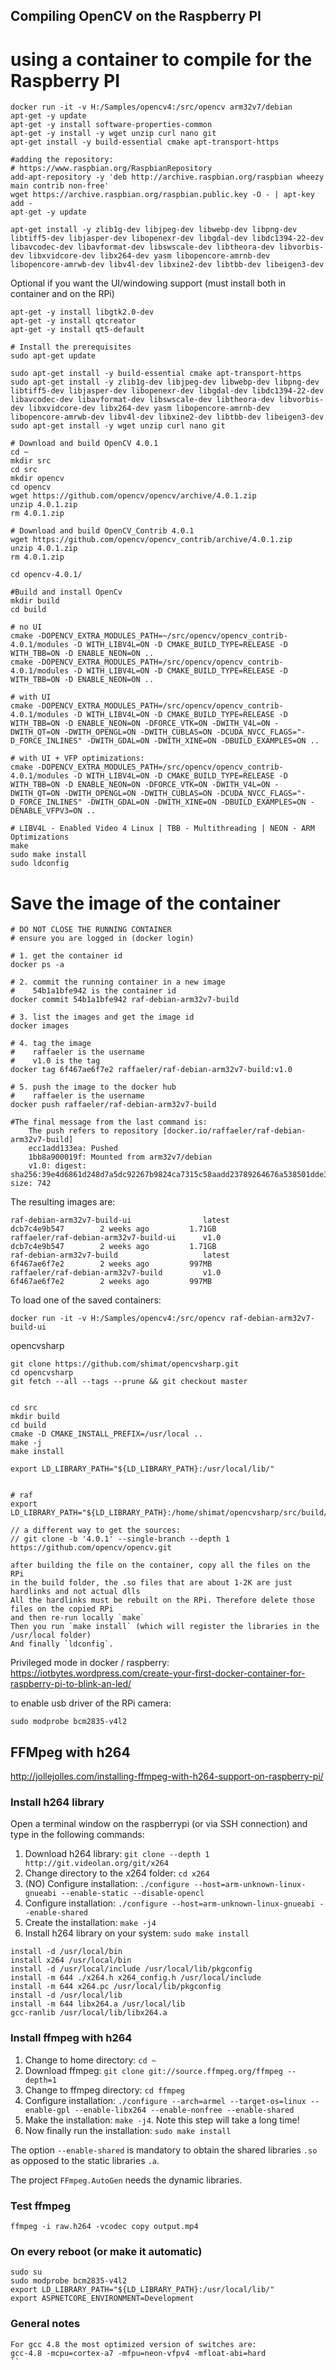 ## Compiling OpenCV on the Raspberry PI

# using a container to compile for the Raspberry PI
```
docker run -it -v H:/Samples/opencv4:/src/opencv arm32v7/debian
apt-get -y update
apt-get -y install software-properties-common
apt-get -y install -y wget unzip curl nano git
apt-get install -y build-essential cmake apt-transport-https

#adding the repository:
# https://www.raspbian.org/RaspbianRepository
add-apt-repository -y 'deb http://archive.raspbian.org/raspbian wheezy main contrib non-free'
wget https://archive.raspbian.org/raspbian.public.key -O - | apt-key add -
apt-get -y update

apt-get install -y zlib1g-dev libjpeg-dev libwebp-dev libpng-dev libtiff5-dev libjasper-dev libopenexr-dev libgdal-dev libdc1394-22-dev libavcodec-dev libavformat-dev libswscale-dev libtheora-dev libvorbis-dev libxvidcore-dev libx264-dev yasm libopencore-amrnb-dev libopencore-amrwb-dev libv4l-dev libxine2-dev libtbb-dev libeigen3-dev

```

Optional if you want the UI/windowing support (must install both in container and on the RPi)
```
apt-get -y install libgtk2.0-dev
apt-get -y install qtcreator
apt-get -y install qt5-default
```

```
# Install the prerequisites
sudo apt-get update

sudo apt-get install -y build-essential cmake apt-transport-https
sudo apt-get install -y zlib1g-dev libjpeg-dev libwebp-dev libpng-dev libtiff5-dev libjasper-dev libopenexr-dev libgdal-dev libdc1394-22-dev libavcodec-dev libavformat-dev libswscale-dev libtheora-dev libvorbis-dev libxvidcore-dev libx264-dev yasm libopencore-amrnb-dev libopencore-amrwb-dev libv4l-dev libxine2-dev libtbb-dev libeigen3-dev
sudo apt-get install -y wget unzip curl nano git

# Download and build OpenCV 4.0.1
cd ~
mkdir src
cd src
mkdir opencv
cd opencv
wget https://github.com/opencv/opencv/archive/4.0.1.zip
unzip 4.0.1.zip
rm 4.0.1.zip

# Download and build OpenCV_Contrib 4.0.1
wget https://github.com/opencv/opencv_contrib/archive/4.0.1.zip
unzip 4.0.1.zip
rm 4.0.1.zip

cd opencv-4.0.1/

#Build and install OpenCv
mkdir build
cd build

# no UI
cmake -DOPENCV_EXTRA_MODULES_PATH=~/src/opencv/opencv_contrib-4.0.1/modules -D WITH_LIBV4L=ON -D CMAKE_BUILD_TYPE=RELEASE -D WITH_TBB=ON -D ENABLE_NEON=ON ..
cmake -DOPENCV_EXTRA_MODULES_PATH=/src/opencv/opencv_contrib-4.0.1/modules -D WITH_LIBV4L=ON -D CMAKE_BUILD_TYPE=RELEASE -D WITH_TBB=ON -D ENABLE_NEON=ON ..

# with UI
cmake -DOPENCV_EXTRA_MODULES_PATH=/src/opencv/opencv_contrib-4.0.1/modules -D WITH_LIBV4L=ON -D CMAKE_BUILD_TYPE=RELEASE -D WITH_TBB=ON -D ENABLE_NEON=ON -DFORCE_VTK=ON -DWITH_V4L=ON -DWITH_QT=ON -DWITH_OPENGL=ON -DWITH_CUBLAS=ON -DCUDA_NVCC_FLAGS="-D_FORCE_INLINES" -DWITH_GDAL=ON -DWITH_XINE=ON -DBUILD_EXAMPLES=ON ..

# with UI + VFP optimizations:
cmake -DOPENCV_EXTRA_MODULES_PATH=/src/opencv/opencv_contrib-4.0.1/modules -D WITH_LIBV4L=ON -D CMAKE_BUILD_TYPE=RELEASE -D WITH_TBB=ON -D ENABLE_NEON=ON -DFORCE_VTK=ON -DWITH_V4L=ON -DWITH_QT=ON -DWITH_OPENGL=ON -DWITH_CUBLAS=ON -DCUDA_NVCC_FLAGS="-D_FORCE_INLINES" -DWITH_GDAL=ON -DWITH_XINE=ON -DBUILD_EXAMPLES=ON -DENABLE_VFPV3=ON ..

# LIBV4L - Enabled Video 4 Linux | TBB - Multithreading | NEON - ARM Optimizations
make
sudo make install
sudo ldconfig
```

# Save the image of the container
```
# DO NOT CLOSE THE RUNNING CONTAINER
# ensure you are logged in (docker login)

# 1. get the container id
docker ps -a

# 2. commit the running container in a new image
#    54b1a1bfe942 is the container id
docker commit 54b1a1bfe942 raf-debian-arm32v7-build

# 3. list the images and get the image id
docker images

# 4. tag the image
#    raffaeler is the username
#    v1.0 is the tag
docker tag 6f467ae6f7e2 raffaeler/raf-debian-arm32v7-build:v1.0

# 5. push the image to the docker hub
#    raffaeler is the username
docker push raffaeler/raf-debian-arm32v7-build

#The final message from the last command is:
	The push refers to repository [docker.io/raffaeler/raf-debian-arm32v7-build]
	ecc1add133ea: Pushed
	1bb8a900019f: Mounted from arm32v7/debian
	v1.0: digest: sha256:39e4d6861d248d7a5dc92267b9824ca7315c58aadd23789264676a538501dde3 size: 742

```

The resulting images are:
```
raf-debian-arm32v7-build-ui                latest              dcb7c4e9b547        2 weeks ago         1.71GB
raffaeler/raf-debian-arm32v7-build-ui      v1.0                dcb7c4e9b547        2 weeks ago         1.71GB
raf-debian-arm32v7-build                   latest              6f467ae6f7e2        2 weeks ago         997MB
raffaeler/raf-debian-arm32v7-build         v1.0                6f467ae6f7e2        2 weeks ago         997MB
```

To load one of the saved containers:
```
docker run -it -v H:/Samples/opencv4:/src/opencv raf-debian-arm32v7-build-ui
```


opencvsharp
```
git clone https://github.com/shimat/opencvsharp.git
cd opencvsharp
git fetch --all --tags --prune && git checkout master


cd src
mkdir build
cd build
cmake -D CMAKE_INSTALL_PREFIX=/usr/local ..
make -j 
make install

export LD_LIBRARY_PATH="${LD_LIBRARY_PATH}:/usr/local/lib/"


# raf 
export LD_LIBRARY_PATH="${LD_LIBRARY_PATH}:/home/shimat/opencvsharp/src/build/OpenCvSharpExtern"

```

```
// a different way to get the sources:
// git clone -b '4.0.1' --single-branch --depth 1 https://github.com/opencv/opencv.git
```



```
after building the file on the container, copy all the files on the RPi
in the build folder, the .so files that are about 1-2K are just hardlinks and not actual dlls
All the hardlinks must be rebuilt on the RPi. Therefore delete those files on the copied RPi
and then re-run locally `make`
Then you run `make install` (which will register the libraries in the /usr/local folder)
And finally `ldconfig`.
```







Privileged mode in docker / raspberry:
https://iotbytes.wordpress.com/create-your-first-docker-container-for-raspberry-pi-to-blink-an-led/


to enable usb driver of the RPi camera:
```
sudo modprobe bcm2835-v4l2
```

## FFMpeg with h264

http://jollejolles.com/installing-ffmpeg-with-h264-support-on-raspberry-pi/

### Install h264 library

Open a terminal window on the raspberrypi (or via SSH connection) and type in the following commands:

1. Download h264 library: `git clone --depth 1 http://git.videolan.org/git/x264`
2. Change directory to the x264 folder: `cd x264`
3. (NO) Configure installation: `./configure --host=arm-unknown-linux-gnueabi --enable-static --disable-opencl`
3. Configure installation: `./configure --host=arm-unknown-linux-gnueabi --enable-shared`
4. Create the installation: `make -j4`
5. Install h264 library on your system: `sudo make install`

```
install -d /usr/local/bin
install x264 /usr/local/bin
install -d /usr/local/include /usr/local/lib/pkgconfig
install -m 644 ./x264.h x264_config.h /usr/local/include
install -m 644 x264.pc /usr/local/lib/pkgconfig
install -d /usr/local/lib
install -m 644 libx264.a /usr/local/lib
gcc-ranlib /usr/local/lib/libx264.a
```

### Install ffmpeg with h264

1. Change to home directory: `cd ~`
2. Download ffmpeg: `git clone git://source.ffmpeg.org/ffmpeg --depth=1`
3. Change to ffmpeg directory: `cd ffmpeg`
4. Configure installation: `./configure --arch=armel --target-os=linux --enable-gpl --enable-libx264 --enable-nonfree --enable-shared`
5. Make the installation: `make -j4`. Note this step will take a long time!
6. Now finally run the installation: `sudo make install`

The option `--enable-shared` is mandatory to obtain the shared libraries `.so` as opposed to the static libraries `.a`.

The project `FFmpeg.AutoGen` needs the dynamic libraries.



### Test ffmpeg
```
ffmpeg -i raw.h264 -vcodec copy output.mp4
```


### On every reboot (or make it automatic)

```
sudo su
sudo modprobe bcm2835-v4l2
export LD_LIBRARY_PATH="${LD_LIBRARY_PATH}:/usr/local/lib/"
export ASPNETCORE_ENVIRONMENT=Development

```


### General notes

```
For gcc 4.8 the most optimized version of switches are:
gcc-4.8 -mcpu=cortex-a7 -mfpu=neon-vfpv4 -mfloat-abi=hard
`` 